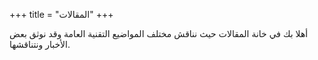 +++
title = "المقالات"
+++

أهلا بك في خانة المقالات حيث نناقش مختلف المواضيع التقنية العامة وقد نوثق بعض الأخبار ونتناقشها.
